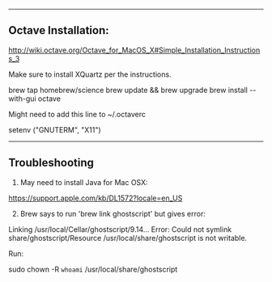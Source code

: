 --------------------
Octave Installation:
--------------------

http://wiki.octave.org/Octave_for_MacOS_X#Simple_Installation_Instructions_3

Make sure to install XQuartz per the instructions.

brew tap homebrew/science
brew update && brew upgrade
brew install --with-gui octave

Might need to add this line to ~/.octaverc

setenv ("GNUTERM", "X11")

---------------------
Troubleshooting
---------------------
1. May need to install Java for Mac OSX:

https://support.apple.com/kb/DL1572?locale=en_US

2. Brew says to run 'brew link ghostscript' but gives error:

Linking /usr/local/Cellar/ghostscript/9.14...
Error: Could not symlink share/ghostscript/Resource
/usr/local/share/ghostscript is not writable.

Run:

sudo chown -R `whoami` /usr/local/share/ghostscript
